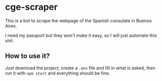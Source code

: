 # cge-scraper
This is a bot to scrape the webpage of the Spanish consulate in Buenos Aires. 

I need my passport but they won't make it easy, so I will just automate this shit.

## How to use it?

Just download the project, create a `.env` file and fill in what is asked, then run it with `npm start` and everything should be fine.